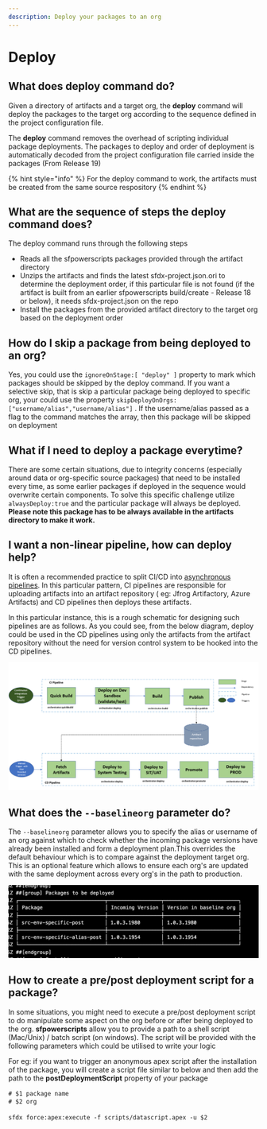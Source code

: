 ```yaml
---
description: Deploy your packages to an org
---
```


# Deploy

## What does deploy command do?

Given a directory of artifacts and a target org, the **deploy** command will deploy the packages to the target org according to the sequence defined in the project configuration file.

The **deploy** command removes the overhead of scripting individual package deployments. The packages to deploy and order of deployment is automatically decoded from the project configuration file carried inside the packages \(From Release 19\)

{% hint style="info" %}
For the deploy command to work, the artifacts must be created from the same source respository
{% endhint %}

## What are the sequence of steps the deploy command does?

The deploy command runs through the following steps

* Reads all the sfpowerscripts packages provided through the artifact directory  
* Unzips the artifacts and finds the latest sfdx-project.json.ori  to determine the deployment order, if this particular file is not found \(if the artifact is built from an earlier sfpowerscripts build/create - Release 18 or below\), it needs sfdx-project.json on the repo  
* Install the packages from the provided artifact directory to the target org based on the deployment order

## How do I skip a package from being deployed to an org?

Yes, you could use the `ignoreOnStage:[ "deploy" ]` property to mark which packages should be skipped by the deploy command. If you want a selective skip, that is skip a particular package being deployed to specific org, your could use the property `skipDeployOnOrgs: ["username/alias","username/alias"]` . If the username/alias passed as a flag to the command matches the array, then this package will be skipped on deployment

## What if I need to deploy a package everytime?

There are some certain situations, due to integrity concerns \(especially around data or org-specific source packages\) that need to be installed every time, as some earlier packages if deployed in the sequence would overwrite certain components. To solve this specific challenge utilize `alwaysDeploy:true` and the particular package will always be deployed. **Please note this package has to be always available in the artifacts directory to make it work.**

## I want a non-linear pipeline, how can deploy help?

It is often a recommended practice to split CI/CD into [asynchronous pipelines](https://worklifenotes.com/2020/06/04/7-best-practices-modern-cicd/). In this particular pattern, CI pipelines are responsible for uploading artifacts into an artifact repository \( eg: Jfrog Artifactory, Azure Artifacts\) and CD pipelines then deploys these artifacts.

In this particular instance, this is a rough schematic for designing such pipelines are as follows. As you could see, from the below diagram, deploy could be used in the CD pipelines using only the artifacts from the artifact repository without the need for version control system to be hooked into the CD pipelines.

![](../../.gitbook/assets/image%20%2813%29%20%281%29%20%282%29%20%282%29%20%283%29%20%285%29%20%282%29%20%286%29.png)

## What does the `--baselineorg` parameter do?

The `--baselineorg` parameter allows you to specify the alias or username of an org against which to check whether the incoming package versions have already been installed and form a deployment plan.This overrides the default behaviour which is to compare against the deployment target org. This is an optional feature which allows to ensure each org's are updated with the same deployment across every org's in the path to production.

![](../../.gitbook/assets/image%20%2810%29.png)

## How to create a pre/post deployment script for a package?

In some situations, you might need to execute a pre/post deployment script to do manipulate some aspect on the org before or after being deployed to the org. **sfpowerscripts** allow you to provide a path to a shell script \(Mac/Unix\) / batch script \(on windows\). The script will be provided with the following parameters which could be utilised to write your logic

For eg: if you want to trigger an anonymous apex script after the installation of the package, you will create a script file similar to below and then add the path to the **postDeploymentScript** property of your package

```text
# $1 package name
# $2 org

sfdx force:apex:execute -f scripts/datascript.apex -u $2
```

